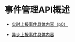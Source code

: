 # 事件管理API概述

- [实时上报事件具体内容（p0）](6-shi-shi-shang-bao-shi-jian-ju-ti-nei-rong（p0）.md)

- [异步上报事件具体内容](9-yi-bu-shang-bao-shi-jian-ju-ti-nei-rong.md)


